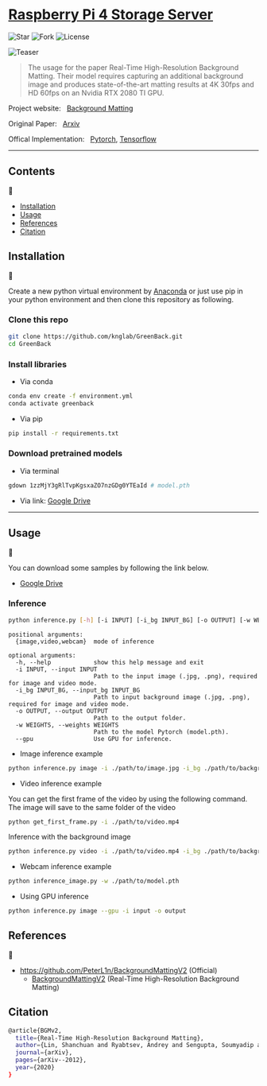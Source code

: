 # [Raspberry Pi 4 Storage Server](https://github.com/namphuongtran9196/RasPStorageServer.git)

![Star](https://img.shields.io/github/stars/namphuongtran9196/RasPStorageServer)
![Fork](https://img.shields.io/github/forks/namphuongtran9196/RasPStorageServer)
![License](https://img.shields.io/github/license/namphuongtran9196/RasPStorageServer)

![Teaser](./docs/teaser.gif)


>  The usage for the paper Real-Time High-Resolution Background Matting. Their model requires capturing an additional background image and produces state-of-the-art matting results at 4K 30fps and HD 60fps on an Nvidia RTX 2080 TI GPU.

Project website: &nbsp; [Background Matting](https://grail.cs.washington.edu/projects/background-matting-v2/#/)

Original Paper: &nbsp; [Arxiv](https://arxiv.org/abs/2012.07810)

Offical Implementation: &nbsp; [Pytorch](https://github.com/PeterL1n/BackgroundMattingV2), [Tensorflow](https://github.com/PeterL1n/BackgroundMattingV2-TensorFlow.git)

****

## Contents
:bookmark_tabs:

* [Installation](#Installation)
* [Usage](#Usage)
* [References](#References) <!-- * [License](#License) -->
* [Citation](#Citation)

## Installation
:pizza:

Create a new python virtual environment by [Anaconda](https://www.anaconda.com/) or just use pip in your python environment and then clone this repository as following.

### Clone this repo
```bash
git clone https://github.com/knglab/GreenBack.git
cd GreenBack
```

### Install libraries
* Via conda
```bash
conda env create -f environment.yml
conda activate greenback
```
* Via pip
```bash
pip install -r requirements.txt
```
### Download pretrained models
* Via terminal
```bash
gdown 1zzMjY3gRlTvpKgsxaZO7nzGDg0YTEaId # model.pth
```
* Via link: [Google Drive](https://drive.google.com/file/d/1zzMjY3gRlTvpKgsxaZO7nzGDg0YTEaId/view?usp=sharing)
****

## Usage
:beer:

You can download some samples by following the link below.
* [Google Drive](https://drive.google.com/file/d/1JRmG9NKw2mkDL5Nr_d4ua3bDrTEL7MSI/view?usp=sharing)

### Inference
```bash
python inference.py [-h] [-i INPUT] [-i_bg INPUT_BG] [-o OUTPUT] [-w WEIGHTS] {image,video,webcam}
```
```
positional arguments:
  {image,video,webcam}  mode of inference

optional arguments:
  -h, --help            show this help message and exit
  -i INPUT, --input INPUT
                        Path to the input image (.jpg, .png), required for image and video mode.
  -i_bg INPUT_BG, --input_bg INPUT_BG
                        Path to input background image (.jpg, .png), required for image and video mode.
  -o OUTPUT, --output OUTPUT
                        Path to the output folder.
  -w WEIGHTS, --weights WEIGHTS
                        Path to the model Pytorch (model.pth).
  --gpu                 Use GPU for inference.
```
* Image inference example
```bash
python inference.py image -i ./path/to/image.jpg -i_bg ./path/to/background.jpg -o ./path/to/output_folder -w ./path/to/model.pth 
```
* Video inference example

You can get the first frame of the video by using the following command. The image will save to the same folder of the video
```bash
python get_first_frame.py -i ./path/to/video.mp4
```
Inference with the background image
```bash
python inference.py video -i ./path/to/video.mp4 -i_bg ./path/to/background.jpg -o ./path/to/output_folder -w ./path/to/model.pth 
```
* Webcam inference example
```bash
python inference_image.py -w ./path/to/model.pth 
```
* Using GPU inference
```bash
python inference.py image --gpu -i input -o output
```

## References
:hamburger:
- https://github.com/PeterL1n/BackgroundMattingV2 (Official)
    - [BackgroundMattingV2](https://arxiv.org/abs/2012.07810) (Real-Time High-Resolution Background Matting)

## Citation
```bash
@article{BGMv2,
  title={Real-Time High-Resolution Background Matting},
  author={Lin, Shanchuan and Ryabtsev, Andrey and Sengupta, Soumyadip and Curless, Brian and Seitz, Steve and Kemelmacher-Shlizerman, Ira},
  journal={arXiv},
  pages={arXiv--2012},
  year={2020}
}
```

<!-- ## License
Copyright &copy; 2021 [K&G Technology](http://www.kng.vn). All rights reserved. -->